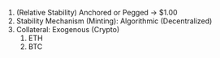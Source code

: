 1. (Relative Stability) Anchored or Pegged -> $1.00
2. Stability Mechanism (Minting): Algorithmic (Decentralized)
3. Collateral: Exogenous (Crypto)
   1. ETH
   2. BTC